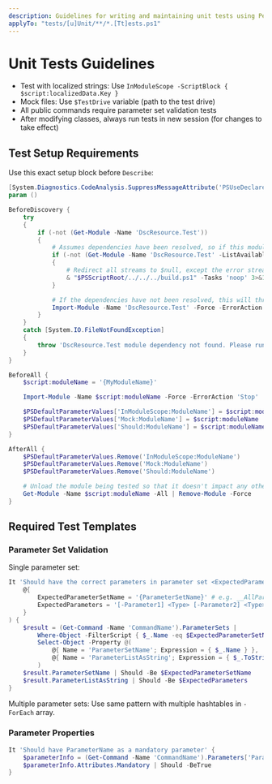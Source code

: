 ```yaml
---
description: Guidelines for writing and maintaining unit tests using Pester.
applyTo: "tests/[u]Unit/**/*.[Tt]ests.ps1"
---
```


# Unit Tests Guidelines

- Test with localized strings: Use `InModuleScope -ScriptBlock { $script:localizedData.Key }`
- Mock files: Use `$TestDrive` variable (path to the test drive)
- All public commands require parameter set validation tests
- After modifying classes, always run tests in new session (for changes to take effect)

## Test Setup Requirements

Use this exact setup block before `Describe`:

```powershell
[System.Diagnostics.CodeAnalysis.SuppressMessageAttribute('PSUseDeclaredVarsMoreThanAssignments', '', Justification = 'Suppressing this rule because Script Analyzer does not understand Pester syntax.')]
param ()

BeforeDiscovery {
    try
    {
        if (-not (Get-Module -Name 'DscResource.Test'))
        {
            # Assumes dependencies have been resolved, so if this module is not available, run 'noop' task.
            if (-not (Get-Module -Name 'DscResource.Test' -ListAvailable))
            {
                # Redirect all streams to $null, except the error stream (stream 2)
                & "$PSScriptRoot/../../../build.ps1" -Tasks 'noop' 3>&1 4>&1 5>&1 6>&1 > $null
            }

            # If the dependencies have not been resolved, this will throw an error.
            Import-Module -Name 'DscResource.Test' -Force -ErrorAction 'Stop'
        }
    }
    catch [System.IO.FileNotFoundException]
    {
        throw 'DscResource.Test module dependency not found. Please run ".\build.ps1 -ResolveDependency -Tasks noop" first.'
    }
}

BeforeAll {
    $script:moduleName = '{MyModuleName}'

    Import-Module -Name $script:moduleName -Force -ErrorAction 'Stop'

    $PSDefaultParameterValues['InModuleScope:ModuleName'] = $script:moduleName
    $PSDefaultParameterValues['Mock:ModuleName'] = $script:moduleName
    $PSDefaultParameterValues['Should:ModuleName'] = $script:moduleName
}

AfterAll {
    $PSDefaultParameterValues.Remove('InModuleScope:ModuleName')
    $PSDefaultParameterValues.Remove('Mock:ModuleName')
    $PSDefaultParameterValues.Remove('Should:ModuleName')

    # Unload the module being tested so that it doesn't impact any other tests.
    Get-Module -Name $script:moduleName -All | Remove-Module -Force
}
```

## Required Test Templates

### Parameter Set Validation
Single parameter set:
```powershell
It 'Should have the correct parameters in parameter set <ExpectedParameterSetName>' -ForEach @(
    @{
        ExpectedParameterSetName = '{ParameterSetName}' # e.g. __AllParameterSets
        ExpectedParameters = '[-Parameter1] <Type> [-Parameter2] <Type> [<CommonParameters>]'
    }
) {
    $result = (Get-Command -Name 'CommandName').ParameterSets |
        Where-Object -FilterScript { $_.Name -eq $ExpectedParameterSetName } |
        Select-Object -Property @(
            @{ Name = 'ParameterSetName'; Expression = { $_.Name } },
            @{ Name = 'ParameterListAsString'; Expression = { $_.ToString() } }
        )
    $result.ParameterSetName | Should -Be $ExpectedParameterSetName
    $result.ParameterListAsString | Should -Be $ExpectedParameters
}
```

Multiple parameter sets: Use same pattern with multiple hashtables in `-ForEach` array.

### Parameter Properties
```powershell
It 'Should have ParameterName as a mandatory parameter' {
    $parameterInfo = (Get-Command -Name 'CommandName').Parameters['ParameterName']
    $parameterInfo.Attributes.Mandatory | Should -BeTrue
}
```
